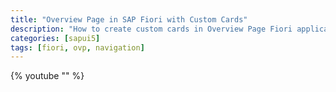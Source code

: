 ```yaml
---
title: "Overview Page in SAP Fiori with Custom Cards"
description: "How to create custom cards in Overview Page Fiori application with navigation."
categories: [sapui5]
tags: [fiori, ovp, navigation]
---
```


{% youtube "" %}